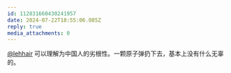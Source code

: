 ```yaml
---
id: 112831660430241957
date: 2024-07-22T18:55:06.085Z
reply: true
media_attachments: 0
---
```


[@lehhair](https://misskey.lehhair.net/@lehhair) 可以理解为中国人的劣根性。一颗原子弹扔下去，基本上没有什么无辜的。

